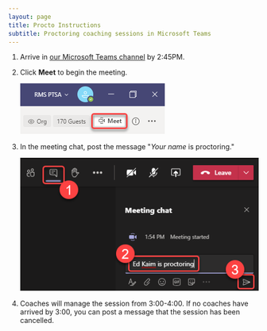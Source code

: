 ```yaml
---
layout: page
title: Procto Instructions
subtitle: Proctoring coaching sessions in Microsoft Teams
---
```


1. Arrive in <a href="https://teams.microsoft.com/l/channel/19%3a732a7f9358af4a37affd3f56a592fbee%40thread.tacv2/General?groupId=1820c33d-ed0b-4685-9f38-c1b24c841dad&tenantId=f2d61132-f6d6-42d2-b97f-caa2960fb0f7" target="_blank">our Microsoft Teams channel</a> by 2:45PM.

1. Click **Meet** to begin the meeting.

    ![Starting a Teams meeting](/img/start-teams-meeting.png)

1. In the meeting chat, post the message "*Your name* is proctoring."

    ![Starting a Teams meeting](/img/post-teams-message.png)

1. Coaches will manage the session from 3:00-4:00. If no coaches have arrived by 3:00, you can post a message that the session has been cancelled.